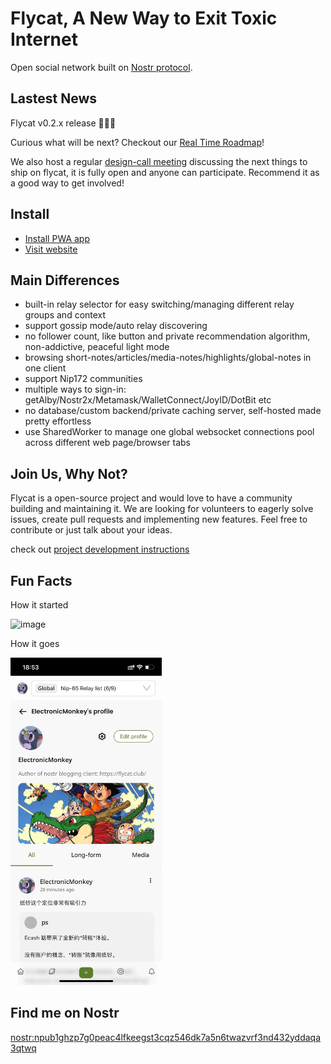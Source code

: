 # Flycat, A New Way to Exit Toxic Internet

Open social network built on [Nostr protocol](https://github.com/nostr-protocol/nips).

## Lastest News

Flycat v0.2.x release 🎉🎉🎉

Curious what will be next? Checkout our [Real Time Roadmap](https://github.com/users/digi-monkey/projects/1/views/1?sortedBy%5Bdirection%5D=asc&sortedBy%5BcolumnId%5D=53966968)!

We also host a regular [design-call meeting](docs/develop.md#design-call) discussing the next things to ship on flycat, it is fully open and anyone can participate. Recommend it as a good way to get involved!

## Install

- [Install PWA app](https://flycat.club/landing)
- [Visit website](https://flycat.club)

## Main Differences

- built-in relay selector for easy switching/managing different relay groups and context
- support gossip mode/auto relay discovering
- no follower count, like button and private recommendation algorithm, non-addictive, peaceful light mode
- browsing short-notes/articles/media-notes/highlights/global-notes in one client
- support Nip172 communities
- multiple ways to sign-in: getAlby/Nostr2x/Metamask/WalletConnect/JoyID/DotBit etc
- no database/custom backend/private caching server, self-hosted made pretty effortless
- use SharedWorker to manage one global websocket connections pool across different web page/browser tabs

## Join Us, Why Not?

Flycat is a open-source project and would love to have a community building and maintaining it. We are looking for volunteers to eagerly solve issues, create pull requests and implementing new features. Feel free to contribute or just talk about your ideas.

check out [project development instructions](docs/develop.md)

## Fun Facts

How it started

<img width="542" alt="image" src="https://user-images.githubusercontent.com/105776364/214579979-5684aba4-d07e-440d-8b33-61bfdce1b0eb.png">

How it goes

<img width="242" src="public/images/mobile-profile.jpeg">

## Find me on Nostr

[nostr:npub1ghzp7g0peac4lfkeegst3cqz546dk7a5n6twazvrf3nd432yddaqa3qtwq](https://flycat.club/user/45c41f21e1cf715fa6d9ca20b8e002a574db7bb49e96ee89834c66dac5446b7a)
